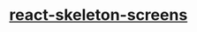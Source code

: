 # [react-skeleton-screens](https://www.youtube.com/playlist?list=PL4cUxeGkcC9i6bZhMuAzQpC6YgLmB4k4-)

